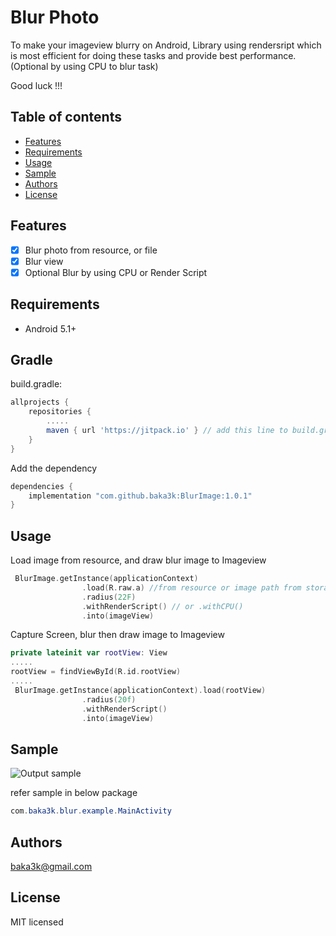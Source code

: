 # Blur Photo
To make your imageview blurry on Android,
Library using rendersript which is most efficient for doing these tasks and provide best performance. 
(Optional by using CPU to blur task)

Good luck !!!

## Table of contents

- [Features](#features)
- [Requirements](#requirements)
- [Usage](#usage)
- [Sample](#sample)
- [Authors](#authors)
- [License](#license)

## Features

- [x] Blur photo from resource, or file
- [x] Blur view
- [x] Optional Blur by using CPU or Render Script

## Requirements

- Android 5.1+

## Gradle
build.gradle:
```groovy
allprojects {
    repositories {
        .....
        maven { url 'https://jitpack.io' } // add this line to build.gradle
    }
}
```
Add the dependency
```groovy
dependencies {
    implementation "com.github.baka3k:BlurImage:1.0.1"
}
```
## Usage
Load image from resource, and draw blur image to Imageview
```Kotlin
 BlurImage.getInstance(applicationContext)
                .load(R.raw.a) //from resource or image path from storage
                .radius(22F)
                .withRenderScript() // or .withCPU()
                .into(imageView)
```

Capture Screen, blur then draw image to Imageview
```Kotlin
private lateinit var rootView: View
.....
rootView = findViewById(R.id.rootView)
.....
 BlurImage.getInstance(applicationContext).load(rootView)
                .radius(20f)
                .withRenderScript()
                .into(imageView)
```

## Sample

![Output sample](https://github.com/baka3k/BlurImage/blob/main/sample.gif)

refer sample in below package
```Java
com.baka3k.blur.example.MainActivity

```
## Authors

baka3k@gmail.com

## License
MIT licensed
